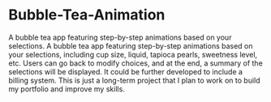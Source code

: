 # Bubble-Tea-Animation
A bubble tea app featuring step-by-step animations based on your selections.
A bubble tea app featuring step-by-step animations based on your selections, including cup size, liquid, tapioca pearls, sweetness level, etc. Users can go back to modify choices, and at the end, a summary of the selections will be displayed. It could be further developed to include a billing system.
This is just a long-term project that I plan to work on to build my portfolio and improve my skills.

